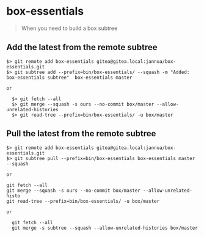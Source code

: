 # box-essentials
  > When you need to build a box subtree

## Add the latest from the remote subtree
  ```
  $> git remote add box-essentials gitea@gitea.local:jannua/box-essentials.git
  $> git subtree add --prefix=bin/box-essentials/ --squash -m "Added: box-essentials subtree"  box-essentials master

  or

	$> git fetch --all
	$> git merge --squash -s ours --no-commit box/master --allow-unrelated-histories
	$> git read-tree --prefix=bin/box-essentials/ -u box/master
  ```
## Pull the latest from the remote subtree
  ```
  $> git remote add box-essentials gitea@gitea.local:jannua/box-essentials.git
  $> git subtree pull --prefix=bin/box-essentials box-essentials master --squash

  or

  git fetch --all
  git merge --squash -s ours --no-commit box/master --allow-unrelated-histo
  git read-tree --prefix=bin/box-essentials/ -u box/master
  
  or

	git fetch --all
	git merge -s subtree --squash --allow-unrelated-histories box/master 
  ```
